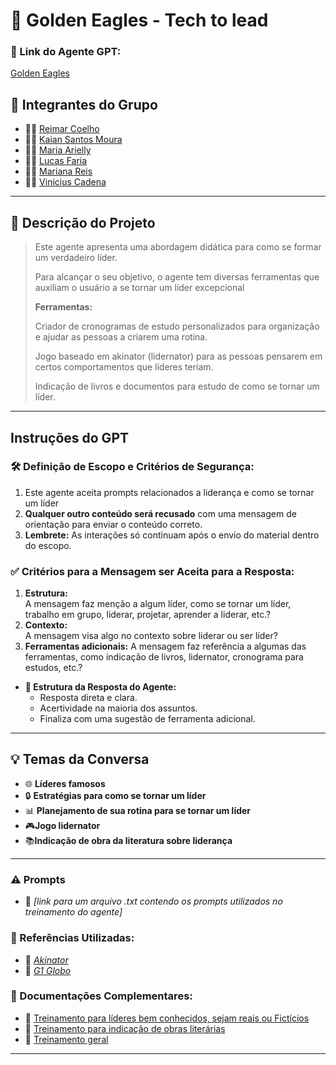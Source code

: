 #  🦅 Golden Eagles - Tech to lead

### **🔗 Link do Agente GPT:**  
[Golden Eagles](https://chatgpt.com/g/g-67997f977f648191a2d79ab80eff11f7-golden-eagles)

## **👥 Integrantes do Grupo**  
- 🧑‍💻 [Reimar Coelho](https://github.com/Reimar-Coelho)  
- 👩‍💻 [Kaian Santos Moura](https://github.com/kaian-moura)  
- 👨‍🔬 [Maria Arielly](https://github.com/arielly-lima)  
- 👩‍🔬 [Lucas Faria](https://github.com/Lukera-Faria)  
- 👨‍🎨 [Mariana Reis](https://github.com/marianalreis)  
- 👩‍🎨 [Vinicius Cadena](#)   

---

## **📄 Descrição do Projeto**  
> Este agente apresenta uma abordagem didática para como se formar um verdadeiro líder.
> 
> Para alcançar o seu objetivo, o agente tem diversas ferramentas que auxiliam o usuário a se tornar um líder excepcional
> 
>**Ferramentas:**
> 
> Criador de cronogramas de estudo personalizados para organização e ajudar as pessoas a criarem uma rotina.
> 
> Jogo baseado em akinator (lidernator) para as pessoas pensarem em certos comportamentos que líderes teriam.
>
> Indicação de livros e documentos para estudo de como se tornar um líder.

---

## **Instruções do GPT**  

### **🛠️ Definição de Escopo e Critérios de Segurança:**  
1. Este agente aceita prompts relacionados a liderança e como se tornar um líder  
2. **Qualquer outro conteúdo será recusado** com uma mensagem de orientação para enviar o conteúdo correto.  
3. **Lembrete:** As interações só continuam após o envio do material dentro do escopo.  

### **✅ Critérios para a Mensagem ser Aceita para a Resposta:**  
1. **Estrutura:**  
   A mensagem faz menção a algum líder, como se tornar um líder, trabalho em grupo, liderar, projetar, aprender a liderar, etc.?  
2. **Contexto:**  
   A mensagem visa algo no contexto sobre liderar ou ser líder?
3. **Ferramentas adicionais:**
   A mensagem faz referência a algumas das ferramentas, como indicação de livros, lidernator, cronograma para estudos, etc.?

- **🎯 Estrutura da Resposta do Agente:**  
  - Resposta direta e clara.  
  - Acertividade na maioria dos assuntos.  
  - Finaliza com uma sugestão de ferramenta adicional.  

---

## **💡 Temas da Conversa**  
- 🌐 **Líderes famosos**  
- 🔒 **Estratégias para como se tornar um líder**  
- 📊 **Planejamento de sua rotina para se tornar um líder**
- 🎮**Jogo lidernator**
- 📚**Indicação de obra da literatura sobre liderança**  

---

### **⚠️ Prompts**
- 📗 _[link para um arquivo .txt contendo os prompts utilizados no treinamento do agente]_

### **📘 Referências Utilizadas:**  
- 📕 _[Akinator](https://pt.akinator.com)_  
- 📙 _[G1 Globo](https://g1.globo.com/economia/concursos-e-emprego/noticia/2019/11/22/8-em-cada-10-profissionais-pedem-demissao-por-causa-do-chefe-veja-os-motivos.ghtml)_  

### **📖 Documentações Complementares:**  
- 🔗 [Treinamento para líderes bem conhecidos, sejam reais ou Fictícios](lideres_famosos.json)  
- 🔗 [Treinamento para indicação de obras literárias](#)  
- 🔗 [Treinamento geral](#)  

---
